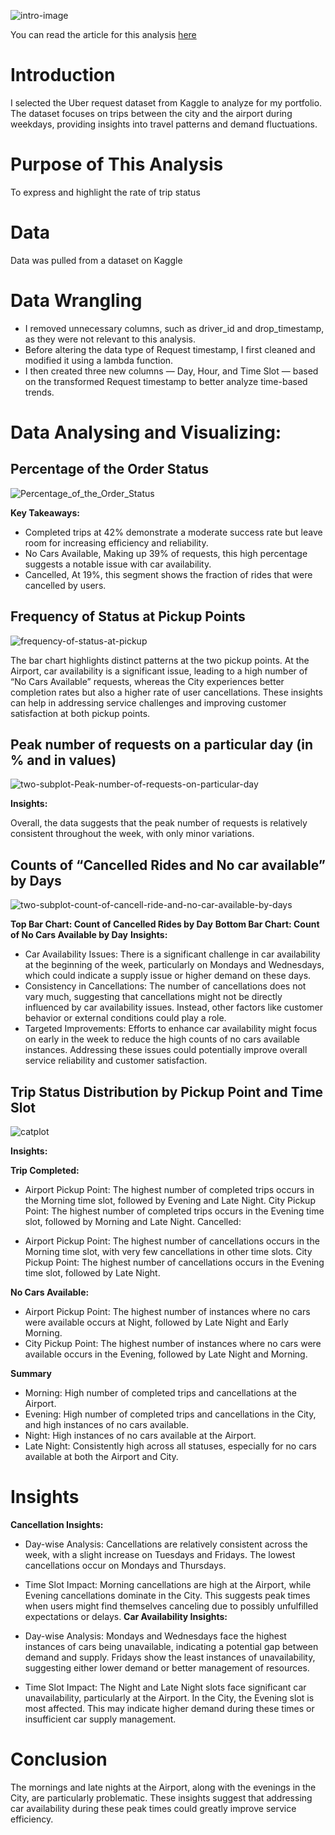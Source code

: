 ![intro-image](https://github.com/user-attachments/assets/65444574-fdfe-46fb-bab2-47af716f1658)

You can read the article for this analysis [here](https://medium.com/@melodyphyo/analysis-of-uber-requests-trip-status-between-airport-and-city-on-weekdays-796ab7337906)

# Introduction
I selected the Uber request dataset from Kaggle to analyze for my portfolio. The dataset focuses on trips between the city and the airport during weekdays, providing insights into travel patterns and demand fluctuations.

# Purpose of This Analysis
To express and highlight the rate of trip status
# Data
Data was pulled from a dataset on Kaggle

# Data Wrangling

* I removed unnecessary columns, such as driver_id and drop_timestamp, as they were not relevant to this analysis.
* Before altering the data type of Request timestamp, I first cleaned and modified it using a lambda function.
* I then created three new columns — Day, Hour, and Time Slot — based on the transformed Request timestamp to better analyze time-based trends.

# Data Analysing and Visualizing:
## Percentage of the Order Status

![Percentage_of_the_Order_Status](https://github.com/user-attachments/assets/7cf10a9b-1099-4630-ab0a-633c02032ef0)


**Key Takeaways:**

* Completed trips at 42% demonstrate a moderate success rate but leave room for increasing efficiency and reliability.
* No Cars Available, Making up 39% of requests, this high percentage suggests a notable issue with car availability.
* Cancelled, At 19%, this segment shows the fraction of rides that were cancelled by users.

## Frequency of Status at Pickup Points

![frequency-of-status-at-pickup](https://github.com/user-attachments/assets/62a8184e-e1ca-4002-bb9e-1cfe18b10a06)


The bar chart highlights distinct patterns at the two pickup points. At the Airport, car availability is a significant issue, leading to a high number of “No Cars Available” requests, whereas the City experiences better completion rates but also a higher rate of user cancellations. These insights can help in addressing service challenges and improving customer satisfaction at both pickup points.

## Peak number of requests on a particular day (in % and in values)

![two-subplot-Peak-number-of-requests-on-particular-day](https://github.com/user-attachments/assets/223eb7a1-05c8-4c2b-980d-fcb652bacefc)


**Insights:**

Overall, the data suggests that the peak number of requests is relatively consistent throughout the week, with only minor variations.

## Counts of “Cancelled Rides and No car available” by Days

![two-subplot-count-of-cancell-ride-and-no-car-available-by-days](https://github.com/user-attachments/assets/83fedd46-86be-4b81-946b-d2273d6e2675)


**Top Bar Chart: Count of Cancelled Rides by Day**
**Bottom Bar Chart: Count of No Cars Available by Day**
**Insights:**

* Car Availability Issues: There is a significant challenge in car availability at the beginning of the week, particularly on Mondays and Wednesdays, which could indicate a supply issue or higher demand on these days.
* Consistency in Cancellations: The number of cancellations does not vary much, suggesting that cancellations might not be directly influenced by car availability issues. Instead, other factors like customer behavior or external conditions could play a role.
* Targeted Improvements: Efforts to enhance car availability might focus on early in the week to reduce the high counts of no cars available instances. Addressing these issues could potentially improve overall service reliability and customer satisfaction.

## Trip Status Distribution by Pickup Point and Time Slot

![catplot](https://github.com/user-attachments/assets/127c0b60-73e8-43af-a1a1-7b9fe456f17a)


**Insights:**

**Trip Completed:**

* Airport Pickup Point: The highest number of completed trips occurs in the Morning time slot, followed by Evening and Late Night.
City Pickup Point: The highest number of completed trips occurs in the Evening time slot, followed by Morning and Late Night.
Cancelled:

* Airport Pickup Point: The highest number of cancellations occurs in the Morning time slot, with very few cancellations in other time slots.
City Pickup Point: The highest number of cancellations occurs in the Evening time slot, followed by Late Night.

**No Cars Available:**

* Airport Pickup Point: The highest number of instances where no cars were available occurs at Night, followed by Late Night and Early Morning.
* City Pickup Point: The highest number of instances where no cars were available occurs in the Evening, followed by Late Night and Morning.
  
**Summary**

* Morning: High number of completed trips and cancellations at the Airport.
* Evening: High number of completed trips and cancellations in the City, and high instances of no cars available.
* Night: High instances of no cars available at the Airport.
* Late Night: Consistently high across all statuses, especially for no cars available at both the Airport and City.

# Insights
**Cancellation Insights:**

* Day-wise Analysis: Cancellations are relatively consistent across the week, with a slight increase on Tuesdays and Fridays. The lowest cancellations occur on Mondays and Thursdays.
* Time Slot Impact: Morning cancellations are high at the Airport, while Evening cancellations dominate in the City. This suggests peak times when users might find themselves canceling due to possibly unfulfilled expectations or delays.
**Car Availability Insights:**

* Day-wise Analysis: Mondays and Wednesdays face the highest instances of cars being unavailable, indicating a potential gap between demand and supply. Fridays show the least instances of unavailability, suggesting either lower demand or better management of resources.
* Time Slot Impact: The Night and Late Night slots face significant car unavailability, particularly at the Airport. In the City, the Evening slot is most affected. This may indicate higher demand during these times or insufficient car supply management.
  
# Conclusion
The mornings and late nights at the Airport, along with the evenings in the City, are particularly problematic. These insights suggest that addressing car availability during these peak times could greatly improve service efficiency.

